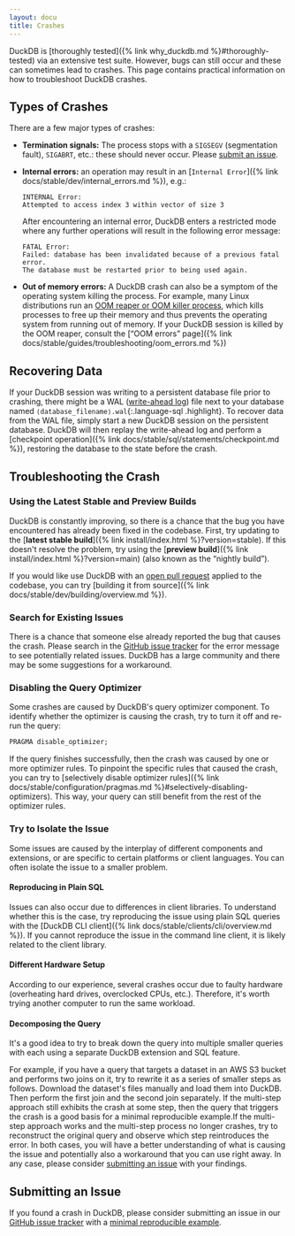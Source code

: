 ```yaml
---
layout: docu
title: Crashes
---
```


DuckDB is [thoroughly tested]({% link why_duckdb.md %}#thoroughly-tested) via an extensive test suite.
However, bugs can still occur and these can sometimes lead to crashes.
This page contains practical information on how to troubleshoot DuckDB crashes.

## Types of Crashes

There are a few major types of crashes:

* **Termination signals:** The process stops with a `SIGSEGV` (segmentation fault), `SIGABRT`, etc.: these should never occur. Please [submit an issue](#submitting-an-issue).

* **Internal errors:** an operation may result in an [`Internal Error`]({% link docs/stable/dev/internal_errors.md %}), e.g.:

  ```console
  INTERNAL Error:
  Attempted to access index 3 within vector of size 3
  ```

  After encountering an internal error, DuckDB enters a restricted mode where any further operations will result in the following error message:

  ```console
  FATAL Error:
  Failed: database has been invalidated because of a previous fatal error.
  The database must be restarted prior to being used again.
  ```

* **Out of memory errors:** A DuckDB crash can also be a symptom of the operating system killing the process.
  For example, many Linux distributions run an [OOM reaper or OOM killer process](https://learn.redhat.com/t5/Platform-Linux/Out-of-Memory-Killer/td-p/48828), which kills processes to free up their memory and thus prevents the operating system from running out of memory.
  If your DuckDB session is killed by the OOM reaper, consult the [“OOM errors” page]({% link docs/stable/guides/troubleshooting/oom_errors.md %})

## Recovering Data

If your DuckDB session was writing to a persistent database file prior to crashing,
there might be a WAL ([write-ahead log](https://en.wikipedia.org/wiki/Write-ahead_logging)) file next to your database named `⟨database_filename⟩.wal`{:.language-sql .highlight}.
To recover data from the WAL file, simply start a new DuckDB session on the persistent database.
DuckDB will then replay the write-ahead log and perform a [checkpoint operation]({% link docs/stable/sql/statements/checkpoint.md %}), restoring the database to the state before the crash.

## Troubleshooting the Crash

### Using the Latest Stable and Preview Builds

DuckDB is constantly improving, so there is a chance that the bug you have encountered has already been fixed in the codebase.
First, try updating to the [**latest stable build**]({% link install/index.html %}?version=stable).
If this doesn't resolve the problem, try using the [**preview build**]({% link install/index.html %}?version=main) (also known as the “nightly build”).

If you would like use DuckDB with an [open pull request](https://github.com/duckdb/duckdb/pulls) applied to the codebase,
you can try [building it from source]({% link docs/stable/dev/building/overview.md %}).

### Search for Existing Issues

There is a chance that someone else already reported the bug that causes the crash.
Please search in the [GitHub issue tracker](https://github.com/duckdb/duckdb/issues) for the error message to see potentially related issues.
DuckDB has a large community and there may be some suggestions for a workaround.

### Disabling the Query Optimizer

Some crashes are caused by DuckDB's query optimizer component.
To identify whether the optimizer is causing the crash, try to turn it off and re-run the query:

```sql
PRAGMA disable_optimizer;
```

If the query finishes successfully, then the crash was caused by one or more optimizer rules.
To pinpoint the specific rules that caused the crash, you can try to [selectively disable optimizer rules]({% link docs/stable/configuration/pragmas.md %}#selectively-disabling-optimizers). This way, your query can still benefit from the rest of the optimizer rules.

### Try to Isolate the Issue

Some issues are caused by the interplay of different components and extensions, or are specific to certain platforms or client languages.
You can often isolate the issue to a smaller problem.

#### Reproducing in Plain SQL

Issues can also occur due to differences in client libraries.
To understand whether this is the case, try reproducing the issue using plain SQL queries with the [DuckDB CLI client]({% link docs/stable/clients/cli/overview.md %}).
If you cannot reproduce the issue in the command line client, it is likely related to the client library.

#### Different Hardware Setup

According to our experience, several crashes occur due to faulty hardware (overheating hard drives, overclocked CPUs, etc.).
Therefore, it's worth trying another computer to run the same workload.

#### Decomposing the Query

It's a good idea to try to break down the query into multiple smaller queries with each using a separate DuckDB extension and SQL feature.

For example, if you have a query that targets a dataset in an AWS S3 bucket and performs two joins on it, try to rewrite it as a series of smaller steps as follows.
Download the dataset's files manually and load them into DuckDB.
Then perform the first join and the second join separately.
If the multi-step approach still exhibits the crash at some step, then the query that triggers the crash is a good basis for a minimal reproducible example.If the multi-step approach works and the multi-step process no longer crashes, try to reconstruct the original query and observe which step reintroduces the error.
In both cases, you will have a better understanding of what is causing the issue and potentially also a workaround that you can use right away.
In any case, please consider [submitting an issue](#submitting-an-issue) with your findings.

## Submitting an Issue

If you found a crash in DuckDB, please consider submitting an issue in our [GitHub issue tracker](https://github.com/duckdb/duckdb/issues) with a [minimal reproducible example](https://en.wikipedia.org/wiki/Minimal_reproducible_example).
